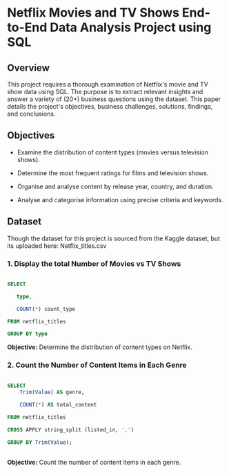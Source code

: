 # Netflix Movies and TV Shows End-to-End Data Analysis Project using SQL
 
## Overview

This project requires a thorough examination of Netflix's movie and TV show data using SQL. The purpose is to extract relevant insights and answer a variety of (20+) business questions using the dataset. This paper details the project's objectives, business challenges, solutions, findings, and conclusions.
 
## Objectives
 
- Examine the distribution of content types (movies versus television shows).

- Determine the most frequent ratings for films and television shows.

- Organise and analyse content by release year, country, and duration.

- Analyse and categorise information using precise criteria and keywords.
 
## Dataset
 
Though the dataset for this project is sourced from the Kaggle dataset, but its uploaded here: Netflix_titles.csv
 
### 1. Display the total Number of Movies vs TV Shows
 
```sql

SELECT 

   type,

   COUNT(*) count_type

FROM netflix_titles

GROUP BY type

```
 
**Objective:** Determine the distribution of content types on Netflix.

### 2. Count the Number of Content Items in Each Genre

```sql
  
SELECT 
	Trim(Value) AS genre,

	COUNT(*) AS total_content

FROM netflix_titles

CROSS APPLY string_split (listed_in, ',')

GROUP BY Trim(Value);
  
 ```

**Objective:** Count the number of content items in each genre.
 
